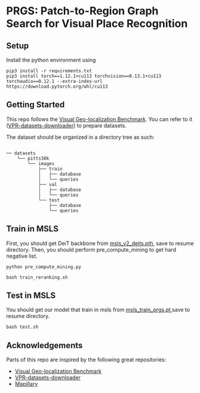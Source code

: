 # PRGS: Patch-to-Region Graph Search for Visual Place Recognition



## Setup
Install the python environment using 

```
pip3 install -r requirements.txt
pip3 install torch==1.12.1+cu113 torchvision==0.13.1+cu113 torchaudio==0.12.1 --extra-index-url https://download.pytorch.org/whl/cu113
```

## Getting Started

This repo follows the [Visual Geo-localization Benchmark](https://github.com/gmberton/deep-visual-geo-localization-benchmark). You can refer to it ([VPR-datasets-downloader](https://github.com/gmberton/VPR-datasets-downloader)) to prepare datasets.

The dataset should be organized in a directory tree as such:

```

── datasets
    └── pitts30k
        └── images
            ├── train
            │   ├── database
            │   └── queries
            ├── val
            │   ├── database
            │   └── queries
            └── test
                ├── database
                └── queries
```

## Train in MSLS
First, you should get DeiT backbone from [msls_v2_deits.pth](https://drive.google.com/file/d/1XBNjbbNUrp6NIv6REHrMLdHFw5joustx/view?usp=sharing), save to resume directory.
Then, you should perform pre_compute_mining to get hard negative list. 
```commandline
python pre_compute_mining.py
```

```commandline
bash train_reranking.sh
```
## Test in MSLS
You should get our model that train in msls from [msls_train_prgs.pt](https://drive.google.com/file/d/1TZ3yxnXsHK27N13LfpmF_U3t4kNjPwm2/view?usp=drive_link),save to resume directory.
```commandline
bash test.sh
```

## Acknowledgements
Parts of this repo are inspired by the following great repositories:
- [Visual Geo-localization Benchmark](https://github.com/gmberton/deep-visual-geo-localization-benchmark) 
- [VPR-datasets-downloader](https://github.com/gmberton/VPR-datasets-downloader)
- [Mapillary](https://github.com/mapillary/mapillary_sls)